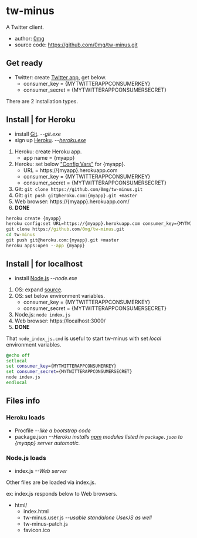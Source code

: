# tw-minus

A Twitter client.

* author: [0mg](http://0mg.github.io/)
* source code: https://github.com/0mg/tw-minus.git

## Get ready

* Twitter: create [Twitter app](https://apps.twitter.com/), get below.
    * consumer_key = {MYTWITTERAPPCONSUMERKEY}
    * consumer_secret = {MYTWITTERAPPCONSUMERSECRET}

There are 2 installation types.

## Install | for Heroku

* install [Git](http://www.git-scm.com/). --*git.exe*
* sign up [Heroku](https://www.heroku.com/). --*[heroku.exe](https://toolbelt.heroku.com/)*

1. Heroku: create Heroku app.
    * app name = {myapp}
2. Heroku: set below ["Config Vars"](https://devcenter.heroku.com/articles/config-vars) for {myapp}.
    * URL = https://{myapp}.herokuapp.com
    * consumer_key = {MYTWITTERAPPCONSUMERKEY}
    * consumer_secret = {MYTWITTERAPPCONSUMERSECRET}
3. Git: `git clone https://github.com/0mg/tw-minus.git`
4. Git: `git push git@heroku.com:{myapp}.git +master`
5. Web browser: https://{myapp}.herokuapp.com/
6. **DONE**

```bat
heroku create {myapp}
heroku config:set URL=https://{myapp}.herokuapp.com consumer_key={MYTWITTERAPPCONSUMERKEY} consumer_secret={MYTWITTERAPPCONSUMERSECRET} --app {myapp}
git clone https://github.com/0mg/tw-minus.git
cd tw-minus
git push git@heroku.com:{myapp}.git +master
heroku apps:open --app {myapp}
```

## Install | for localhost

* install [Node.js](http://nodejs.org/) --*node.exe*

1. OS: expand [source](https://github.com/0mg/tw-minus/archive/master.zip).
2. OS: set below environment variables.
    * consumer_key = {MYTWITTERAPPCONSUMERKEY}
    * consumer_secret = {MYTWITTERAPPCONSUMERSECRET}
3. Node.js: `node index.js`
4. Web browser: https://localhost:3000/
5. **DONE**

That `node_index_js.cmd` is useful to start tw-minus with set *local* environment variables.

```bat
@echo off
setlocal
set consumer_key={MYTWITTERAPPCONSUMERKEY}
set consumer_secret={MYTWITTERAPPCONSUMERSECRET}
node index.js
endlocal
```

## Files info

### Heroku loads

* Procfile *--like a bootstrap code*
* package.json *--Heroku installs [npm](https://www.npmjs.org/) modules listed in `package.json` to {myapp} server automatic.*

### Node.js loads

* index.js *--Web server*

Other files are be loaded via index.js.

ex: index.js responds below to Web browsers.

* html/
    * index.html
    * tw-minus.user.js *--usable standalone UserJS as well*
    * tw-minus-patch.js
    * favicon.ico

